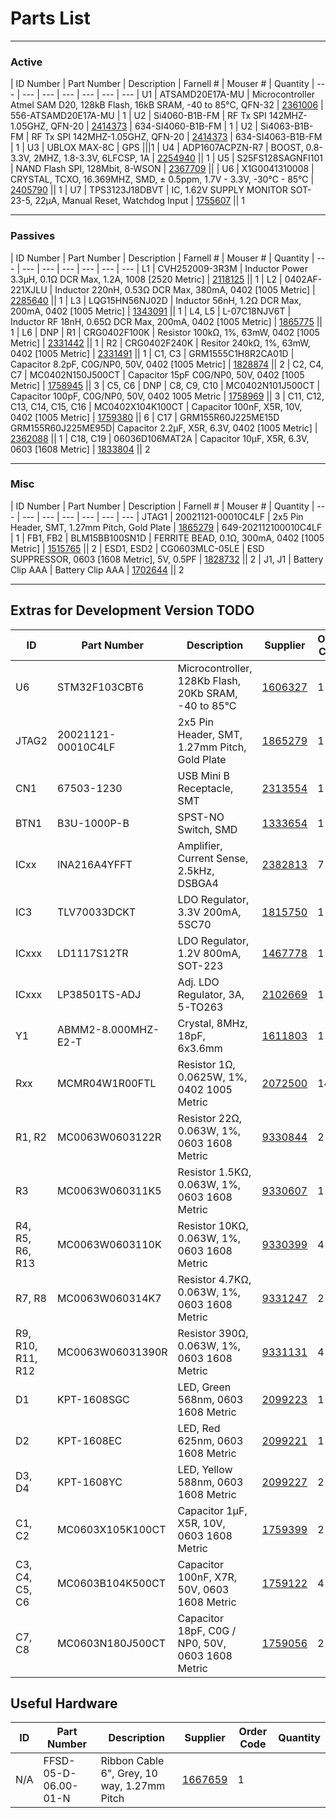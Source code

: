 # Parts List

----
### Active

| ID Number  | Part Number | Description | Farnell # | Mouser # | Quantity
| --- | --- | --- | --- | --- | --- | ---
| U1 | ATSAMD20E17A-MU | Microcontroller Atmel SAM D20, 128kB Flash, 16kB SRAM, -40 to 85°C, QFN-32 | [2361006](http://uk.farnell.com/jsp/search/browse.jsp;jsessionid=0?N=0&Ntk=partnumbers&Ntt=*2361006*) | 556-ATSAMD20E17A-MU | 1
| U2 | Si4060-B1B-FM | RF Tx SPI 142MHZ-1.05GHZ, QFN-20 | [2414373](http://uk.farnell.com/jsp/search/browse.jsp;jsessionid=0?N=0&Ntk=partnumbers&Ntt=*2414373*) | 634-SI4060-B1B-FM | 1
| U2 | Si4063-B1B-FM | RF Tx SPI 142MHZ-1.05GHZ, QFN-20 | [2414373](http://uk.farnell.com/jsp/search/browse.jsp;jsessionid=0?N=0&Ntk=partnumbers&Ntt=*2414373*) | 634-SI4063-B1B-FM | 1
| U3 | UBLOX MAX-8C | GPS |||1
| U4 | ADP1607ACPZN-R7 | BOOST, 0.8-3.3V, 2MHZ, 1.8-3.3V, 6LFCSP, 1A | [2254940](http://uk.farnell.com/jsp/search/browse.jsp;jsessionid=0?N=0&Ntk=partnumbers&Ntt=*2254940*) || 1
| U5 | S25FS128SAGNFI101 | NAND Flash SPI, 128Mbit, 8-WSON | [2367709](http://uk.farnell.com/jsp/search/browse.jsp;jsessionid=0?N=0&Ntk=partnumbers&Ntt=*2367709*) ||
| U6 | X1G0041310008 | CRYSTAL, TCXO, 16.369MHZ, SMD, ± 0.5ppm, 1.7V - 3.3V, -30°C - 85°C | [2405790](http://uk.farnell.com/jsp/search/browse.jsp;jsessionid=0?N=0&Ntk=partnumbers&Ntt=*2405790*) || 1
| U7 | TPS3123J18DBVT | IC, 1.62V SUPPLY MONITOR SOT-23-5, 22µA, Manual Reset, Watchdog Input | [1755607](http://uk.farnell.com/jsp/search/browse.jsp;jsessionid=0?N=0&Ntk=partnumbers&Ntt=*1755607*) || 1

----

### Passives

| ID Number | Part Number | Description | Farnell # | Mouser # | Quantity
| --- | --- | --- | --- | --- | --- | ---
| L1 | CVH252009-3R3M | Inductor Power 3.3µH, 0.1Ω DCR Max, 1.2A, 1008 [2520 Metric] | [2118125](http://uk.farnell.com/jsp/search/browse.jsp;jsessionid=0?N=0&Ntk=partnumbers&Ntt=*2118125*) || 1
| L2 | 0402AF-221XJLU | Inductor 220nH, 0.53Ω DCR Max, 380mA, 0402 [1005 Metric] | [2285640](http://uk.farnell.com/jsp/search/browse.jsp;jsessionid=0?N=0&Ntk=partnumbers&Ntt=*2285640*) || 1
| L3 | LQG15HN56NJ02D | Inductor 56nH, 1.2Ω DCR Max, 200mA, 0402 [1005 Metric] | [1343091](http://uk.farnell.com/jsp/search/browse.jsp;jsessionid=0?N=0&Ntk=partnumbers&Ntt=*1343091*) || 1
| L4, L5 | L-07C18NJV6T | Inductor RF 18nH, 0.65Ω DCR Max, 200mA, 0402 [1005 Metric] | [1865775](http://uk.farnell.com/jsp/search/browse.jsp;jsessionid=0?N=0&Ntk=partnumbers&Ntt=*1865775*) || 1
| L6 | DNP
| R1 | CRG0402F100K | Resistor 100kΩ, 1%, 63mW, 0402 [1005 Metric] | [2331442](http://uk.farnell.com/jsp/search/browse.jsp;jsessionid=0?N=0&Ntk=partnumbers&Ntt=*2331442*) || 1
| R2 | CRG0402F240K | Resitor 240kΩ, 1%, 63mW, 0402 [1005 Metric] | [2331491](http://uk.farnell.com/jsp/search/browse.jsp;jsessionid=0?N=0&Ntk=partnumbers&Ntt=*2331491*) || 1
| C1, C3 | GRM1555C1H8R2CA01D | Capacitor 8.2pF, C0G/NP0, 50V, 0402 [1005 Metric] | [1828874](http://uk.farnell.com/jsp/search/browse.jsp;jsessionid=0?N=0&Ntk=partnumbers&Ntt=*1828874*) || 2
| C2, C4, C7 | MC0402N150J500CT | Capacitor 15pF C0G/NP0, 50V, 0402 [1005 Metric] | [1758945](http://uk.farnell.com/jsp/search/browse.jsp;jsessionid=0?N=0&Ntk=partnumbers&Ntt=*1758945*) || 3
| C5, C6 | DNP
| C8, C9, C10 | MC0402N101J500CT | Capacitor 100pF, C0G/NP0, 50V, 0402 1005 Metric | [1758969](http://uk.farnell.com/jsp/search/browse.jsp;jsessionid=0?N=0&Ntk=partnumbers&Ntt=*1758969*) || 3
| C11, C12, C13, C14, C15, C16 | MC0402X104K100CT | Capacitor 100nF, X5R, 10V, 0402 [1005 Metric] | [1759380](http://uk.farnell.com/jsp/search/browse.jsp;jsessionid=0?N=0&Ntk=partnumbers&Ntt=*1759380*) || 6
| C17 | GRM155R60J225ME15D GRM155R60J225ME95D| Capacitor 2.2µF, X5R, 6.3V, 0402 [1005 Metric] | [2362088](http://uk.farnell.com/jsp/search/browse.jsp;jsessionid=0?N=0&Ntk=partnumbers&Ntt=*2362088*) || 1
| C18, C19 | 06036D106MAT2A | Capacitor 10µF, X5R, 6.3V, 0603 [1608 Metric] | [1833804](http://uk.farnell.com/jsp/search/browse.jsp;jsessionid=0?N=0&Ntk=partnumbers&Ntt=*1833804*) || 2

----

### Misc

| ID Number | Part Number | Description | Farnell # | Mouser # | Quantity
| --- | --- | --- | --- | --- | --- | ---
| JTAG1 | 20021121-00010C4LF | 2x5 Pin Header, SMT, 1.27mm Pitch, Gold Plate | [1865279](http://uk.farnell.com/jsp/search/browse.jsp;jsessionid=0?N=0&Ntk=partnumbers&Ntt=*1865279*) | 649-202112100010C4LF | 1
| FB1, FB2 | BLM15BB100SN1D | FERRITE BEAD, 0.1Ω, 300mA, 0402 [1005 Metric] | [1515765](http://uk.farnell.com/jsp/search/browse.jsp;jsessionid=0?N=0&Ntk=partnumbers&Ntt=*1515765*) || 2
| ESD1, ESD2 | CG0603MLC-05LE | ESD SUPPRESSOR, 0603 [1608 Metric], 5V, 0.5PF | [1828732](http://uk.farnell.com/jsp/search/browse.jsp;jsessionid=0?N=0&Ntk=partnumbers&Ntt=*1828732*) || 2
| J1, J1 | Battery Clip AAA | Battery Clip AAA | [1702644](http://uk.farnell.com/jsp/search/browse.jsp;jsessionid=0?N=0&Ntk=partnumbers&Ntt=*1702644*) || 2

----
## Extras for Development Version TODO

| ID | Part Number | Description | Supplier | Order Code | Quantity | Notes
| --- | --- | --- | --- | --- | --- | ---
| U6 | STM32F103CBT6 | Microcontroller, 128Kb Flash, 20Kb SRAM, -40 to 85°C | [1606327](http://uk.farnell.com/jsp/search/browse.jsp;jsessionid=0?N=0&Ntk=partnumbers&Ntt=*1606327*) | 1
| JTAG2 | 20021121-00010C4LF | 2x5 Pin Header, SMT, 1.27mm Pitch, Gold Plate | [1865279](http://uk.farnell.com/jsp/search/browse.jsp;jsessionid=0?N=0&Ntk=partnumbers&Ntt=*1865279*) | 1
| CN1 | 67503-1230 | USB Mini B Receptacle, SMT | [2313554](http://uk.farnell.com/jsp/search/browse.jsp;jsessionid=0?N=0&Ntk=partnumbers&Ntt=*2313554*) | 1
| BTN1 | B3U-1000P-B | SPST-NO Switch, SMD | [1333654](http://uk.farnell.com/jsp/search/browse.jsp;jsessionid=0?N=0&Ntk=partnumbers&Ntt=*1333654*) | 1
| ICxx | INA216A4YFFT | Amplifier, Current Sense, 2.5kHz, DSBGA4 | [2382813](http://uk.farnell.com/jsp/search/browse.jsp;jsessionid=0?N=0&Ntk=partnumbers&Ntt=*2382813*) | 7
| IC3 | TLV70033DCKT | LDO Regulator, 3.3V 200mA, 5SC70 | [1815750](http://uk.farnell.com/jsp/search/browse.jsp;jsessionid=0?N=0&Ntk=partnumbers&Ntt=*1815750*) | 1
| ICxxx | LD1117S12TR | LDO Regulator, 1.2V 800mA, SOT-223 | [1467778](http://uk.farnell.com/jsp/search/browse.jsp;jsessionid=0?N=0&Ntk=partnumbers&Ntt=*1467778*) | 1
| ICxxx | LP38501TS-ADJ | Adj. LDO Regulator, 3A, 5-TO263 | [2102669](http://uk.farnell.com/jsp/search/browse.jsp;jsessionid=0?N=0&Ntk=partnumbers&Ntt=*2102669*) | 1
| Y1 | ABMM2-8.000MHZ-E2-T | Crystal, 8MHz, 18pF, 6x3.6mm | [1611803](http://uk.farnell.com/jsp/search/browse.jsp;jsessionid=0?N=0&Ntk=partnumbers&Ntt=*1611803*) | 1
| Rxx |  MCMR04W1R00FTL | Resistor 1Ω, 0.0625W, 1%, 0402 1005 Metric | [2072500](http://uk.farnell.com/jsp/search/browse.jsp;jsessionid=0?N=0&Ntk=partnumbers&Ntt=*2072500*) | 14
| R1, R2 | MC0063W0603122R | Resistor 22Ω, 0.063W, 1%, 0603 1608 Metric | [9330844](http://uk.farnell.com/jsp/search/browse.jsp;jsessionid=0?N=0&Ntk=partnumbers&Ntt=*9330844*) | 2
| R3 | MC0063W060311K5 | Resistor 1.5KΩ, 0.063W, 1%, 0603 1608 Metric | [9330607](http://uk.farnell.com/jsp/search/browse.jsp;jsessionid=0?N=0&Ntk=partnumbers&Ntt=*9330607*) | 1
| R4, R5, R6, R13 | MC0063W0603110K | Resistor 10KΩ, 0.063W, 1%, 0603 1608 Metric | [9330399](http://uk.farnell.com/jsp/search/browse.jsp;jsessionid=0?N=0&Ntk=partnumbers&Ntt=*9330399*) | 4
| R7, R8 | MC0063W060314K7 | Resistor 4.7KΩ, 0.063W, 1%, 0603 1608 Metric | [9331247](http://uk.farnell.com/jsp/search/browse.jsp;jsessionid=0?N=0&Ntk=partnumbers&Ntt=*9331247*) | 2
| R9, R10, R11, R12 | MC0063W06031390R | Resistor 390Ω, 0.063W, 1%, 0603 1608 Metric | [9331131](http://uk.farnell.com/jsp/search/browse.jsp;jsessionid=0?N=0&Ntk=partnumbers&Ntt=*9331131*) | 4
| D1 | KPT-1608SGC | LED, Green 568nm, 0603 1608 Metric | [2099223](http://uk.farnell.com/jsp/search/browse.jsp;jsessionid=0?N=0&Ntk=partnumbers&Ntt=*2099223*) | 1
| D2 | KPT-1608EC | LED, Red 625nm, 0603 1608 Metric | [2099221](http://uk.farnell.com/jsp/search/browse.jsp;jsessionid=0?N=0&Ntk=partnumbers&Ntt=*2099221*) | 1
| D3, D4 | KPT-1608YC | LED, Yellow 588nm, 0603 1608 Metric | [2099227](http://uk.farnell.com/jsp/search/browse.jsp;jsessionid=0?N=0&Ntk=partnumbers&Ntt=*2099227*) | 2
| C1, C2 | MC0603X105K100CT | Capacitor 1µF, X5R, 10V, 0603 1608 Metric | [1759399](http://uk.farnell.com/jsp/search/browse.jsp;jsessionid=0?N=0&Ntk=partnumbers&Ntt=*1759399*) | 2
| C3, C4, C5, C6 | MC0603B104K500CT | Capacitor 100nF, X7R, 50V, 0603 1608 Metric | [1759122](http://uk.farnell.com/jsp/search/browse.jsp;jsessionid=0?N=0&Ntk=partnumbers&Ntt=*1759122*) | 4
| C7, C8 | MC0603N180J500CT | Capacitor 18pF, C0G / NP0, 50V, 0603 1608 Metric | [1759056](http://uk.farnell.com/jsp/search/browse.jsp;jsessionid=0?N=0&Ntk=partnumbers&Ntt=*1759056*) | 2

## Useful Hardware

| ID | Part Number | Description | Supplier | Order Code | Quantity
| --- | --- | --- | --- | --- | ---
| N/A | FFSD-05-D-06.00-01-N | Ribbon Cable 6", Grey, 10 way, 1.27mm Pitch | [1667659](http://uk.farnell.com/jsp/search/browse.jsp;jsessionid=0?N=0&Ntk=partnumbers&Ntt=*1667659*) | 1
